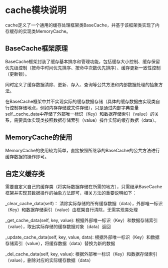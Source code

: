 # cache模块说明

cache定义了一个通用的缓存处理框架类BaseCache，并基于该框架类实现了内存缓存的实现类MemoryCache。

## BaseCache框架原理

BaseCache框架封装了缓存基本排序和管理功能，包括缓存大小控制、缓存保留优先级控制（按命中时间优先排序、按命中次数优先排序）、缓存更新一致性控制（更新锁）。

同时定义了缓存数据清除、更新、存入、查询等公共方法和内部数据处理的抽象方法。

在BaseCache框架中并不实现实际的缓存数据存储（具体的缓存数据由实现类自行控制存储地点，例如内存存储或文件存储），只是通过内部字典变量self._cache_data中存储了外部唯一标识（Key）和数据存储索引（value）的关系，需要具体实现类按照数据存储索引（value）操作实际的缓存数据（data）。



## MemoryCache的使用

MemoryCache的使用较为简单，直接按照所继承的BaseCache的公共方法进行缓存数据的操作即可。



## 自定义缓存类

需要自定义自己的缓存类（将实际数据存储在所需的地方），只需继承BaseCache框架并实现其数据操作的抽象方法即可，相关方法的重要说明如下：

\_clear_cache_data(self)： 清除实际存储的所有缓存数据（data），外部唯一标识（Key）和数据存储索引（value）由框架自行清除，无需实现类处理

\_get_cache_data(self, key, value):  根据外部唯一标识（Key）和数据存储索引（value），取出实际存储的缓存数据对象（data）返回

\_update_cache_data(self, key, value, data): 根据外部唯一标识（Key）和数据存储索引（value），将缓存数据（data）替换为新的数据

\_del_cache_data(self, key, value): 根据外部唯一标识（Key）和数据存储索引（value），删除对应的实际缓存数据（data）